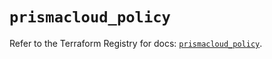 # `prismacloud_policy`

Refer to the Terraform Registry for docs: [`prismacloud_policy`](https://registry.terraform.io/providers/paloaltonetworks/prismacloud/1.7.0/docs/resources/policy).
